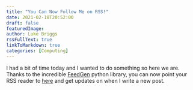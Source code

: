 ```yaml
---
title: "You Can Now Follow Me on RSS!"
date: 2021-02-18T20:52:00
draft: false
featuredImage: 
author: Luke Briggs
rssFullText: true
linkToMarkdown: true
categories: [Computing]
---
```

I had a bit of time today and I wanted to do something so here we are. 
Thanks to the incredible [FeedGen](https://feedgen.kiesow.be/) python library, you can now point your RSS reader to [here](index.xml) and get updates on when I write a new post.


